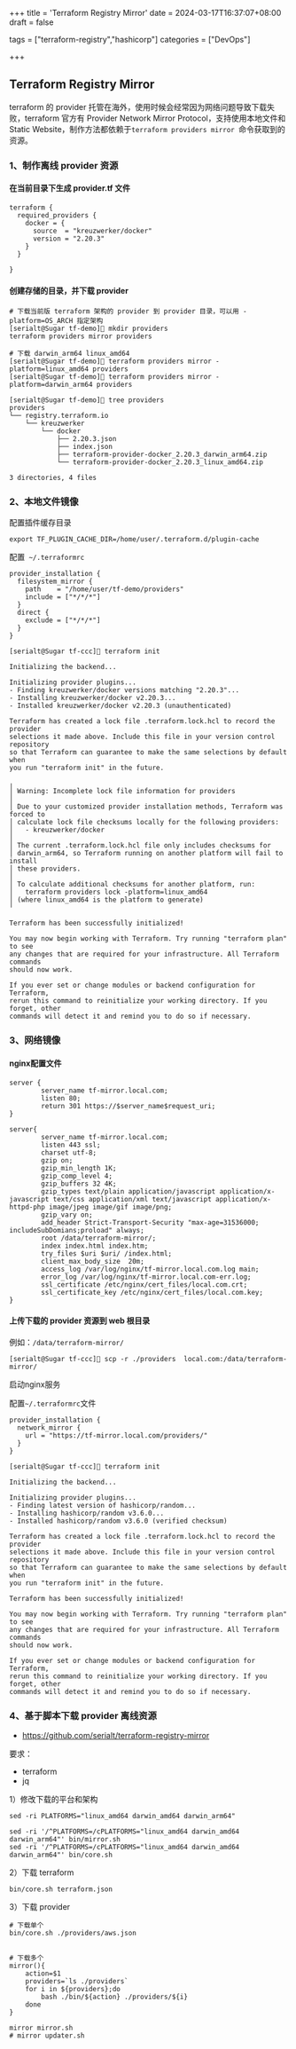 +++
title = 'Terraform Registry Mirror'
date = 2024-03-17T16:37:07+08:00
draft = false

tags = ["terraform-registry","hashicorp"]
categories = ["DevOps"]

+++
## Terraform Registry Mirror

terraform 的 provider 托管在海外，使用时候会经常因为网络问题导致下载失败，terraform 官方有 Provider Network Mirror Protocol，支持使用本地文件和 Static Website，制作方法都依赖于`terraform providers mirror `命令获取到的资源。

### 1、制作离线 provider 资源

#### 在当前目录下生成 provider.tf 文件

```
terraform {
  required_providers {
    docker = {
      source  = "kreuzwerker/docker"
      version = "2.20.3"
    }
  }

}
```

#### 创建存储的目录，并下载 provider

```shell
# 下载当前版 terraform 架构的 provider 到 provider 目录，可以用 -platform=OS_ARCH 指定架构
[serialt@Sugar tf-demo]🐳 mkdir providers
terraform providers mirror providers 

# 下载 darwin_arm64 linux_amd64 
[serialt@Sugar tf-demo]🐳 terraform providers mirror -platform=linux_amd64 providers 
[serialt@Sugar tf-demo]🐳 terraform providers mirror -platform=darwin_arm64 providers 

[serialt@Sugar tf-demo]🐳 tree providers
providers
└── registry.terraform.io
    └── kreuzwerker
        └── docker
            ├── 2.20.3.json
            ├── index.json
            ├── terraform-provider-docker_2.20.3_darwin_arm64.zip
            └── terraform-provider-docker_2.20.3_linux_amd64.zip

3 directories, 4 files
```



### 2、本地文件镜像

配置插件缓存目录

```shell
export TF_PLUGIN_CACHE_DIR=/home/user/.terraform.d/plugin-cache
```

配置` ~/.terraformrc`

```shell
provider_installation {
  filesystem_mirror {
    path    = "/home/user/tf-demo/providers"
    include = ["*/*/*"]
  }
  direct {
    exclude = ["*/*/*"]
  }
}
```

```shell
[serialt@Sugar tf-ccc]🐳 terraform init

Initializing the backend...

Initializing provider plugins...
- Finding kreuzwerker/docker versions matching "2.20.3"...
- Installing kreuzwerker/docker v2.20.3...
- Installed kreuzwerker/docker v2.20.3 (unauthenticated)

Terraform has created a lock file .terraform.lock.hcl to record the provider
selections it made above. Include this file in your version control repository
so that Terraform can guarantee to make the same selections by default when
you run "terraform init" in the future.

╷
│ Warning: Incomplete lock file information for providers
│ 
│ Due to your customized provider installation methods, Terraform was forced to
│ calculate lock file checksums locally for the following providers:
│   - kreuzwerker/docker
│ 
│ The current .terraform.lock.hcl file only includes checksums for
│ darwin_arm64, so Terraform running on another platform will fail to install
│ these providers.
│ 
│ To calculate additional checksums for another platform, run:
│   terraform providers lock -platform=linux_amd64
│ (where linux_amd64 is the platform to generate)
╵

Terraform has been successfully initialized!

You may now begin working with Terraform. Try running "terraform plan" to see
any changes that are required for your infrastructure. All Terraform commands
should now work.

If you ever set or change modules or backend configuration for Terraform,
rerun this command to reinitialize your working directory. If you forget, other
commands will detect it and remind you to do so if necessary.
```



### 3、网络镜像

#### nginx配置文件

```nginx
server {
        server_name tf-mirror.local.com;
        listen 80;
        return 301 https://$server_name$request_uri;
}

server{
        server_name tf-mirror.local.com;
        listen 443 ssl;
        charset utf-8;
        gzip on;
        gzip_min_length 1K;
        gzip_comp_level 4;
        gzip_buffers 32 4K;
        gzip_types text/plain application/javascript application/x-javascript text/css application/xml text/javascript application/x-httpd-php image/jpeg image/gif image/png;
        gzip_vary on;
        add_header Strict-Transport-Security "max-age=31536000; includeSubDomians;proload" always;
        root /data/terraform-mirror/;
        index index.html index.htm;
        try_files $uri $uri/ /index.html;
        client_max_body_size  20m;
        access_log /var/log/nginx/tf-mirror.local.com.log main;
        error_log /var/log/nginx/tf-mirror.local.com-err.log;
        ssl_certificate /etc/nginx/cert_files/local.com.crt;
        ssl_certificate_key /etc/nginx/cert_files/local.com.key;
}
```

#### 上传下载的 provider 资源到 web 根目录

例如：`/data/terraform-mirror/`

```shell
[serialt@Sugar tf-ccc]🐳 scp -r ./providers  local.com:/data/terraform-mirror/
```

启动nginx服务

配置`~/.terraformrc`文件

```shell
provider_installation {
  network_mirror {
    url = "https://tf-mirror.local.com/providers/"
  }
}
```

```shell
[serialt@Sugar tf-ccc]🐳 terraform init

Initializing the backend...

Initializing provider plugins...
- Finding latest version of hashicorp/random...
- Installing hashicorp/random v3.6.0...
- Installed hashicorp/random v3.6.0 (verified checksum)

Terraform has created a lock file .terraform.lock.hcl to record the provider
selections it made above. Include this file in your version control repository
so that Terraform can guarantee to make the same selections by default when
you run "terraform init" in the future.

Terraform has been successfully initialized!

You may now begin working with Terraform. Try running "terraform plan" to see
any changes that are required for your infrastructure. All Terraform commands
should now work.

If you ever set or change modules or backend configuration for Terraform,
rerun this command to reinitialize your working directory. If you forget, other
commands will detect it and remind you to do so if necessary.
```



### 4、基于脚本下载 provider 离线资源

* https://github.com/serialt/terraform-registry-mirror

要求：

* terraform
* jq

1）修改下载的平台和架构

```shell
sed -ri PLATFORMS="linux_amd64 darwin_amd64 darwin_arm64"

sed -ri '/^PLATFORMS=/cPLATFORMS="linux_amd64 darwin_amd64 darwin_arm64"' bin/mirror.sh
sed -ri '/^PLATFORMS=/cPLATFORMS="linux_amd64 darwin_amd64 darwin_arm64"' bin/core.sh
```

2）下载 terraform

```
bin/core.sh terraform.json
```

3）下载 provider

```shell
# 下载单个
bin/core.sh ./providers/aws.json


# 下载多个
mirror(){
    action=$1
    providers=`ls ./providers`
    for i in ${providers};do 
        bash ./bin/${action} ./providers/${i}
    done
}

mirror mirror.sh
# mirror updater.sh
```

